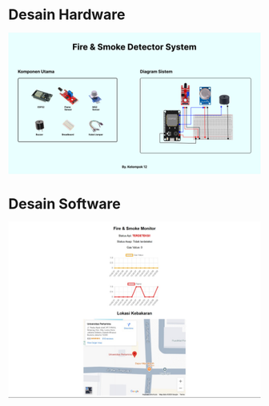 # Desain Hardware

![fire-smoke-detector-system](../../images/hardware.png)

# Desain Software

![web-api](../../images/web-api.jpg)
